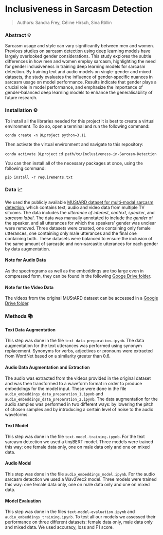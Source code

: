 # Inclusiveness in Sarcasm Detection
> Authors: Sandra Frey, Céline Hirsch, Sina Röllin

### Abstract 💡

Sarcasm usage and style can vary significantly between men and women. Previous studies on sarcasm detection using deep learning models have largely overlooked gender considerations. This study explores the subtle differences in how men and women employ sarcasm, highlighting the need for gender inclusiveness in training deep learning models for sarcasm detection. By training text and audio models on single-gender and mixed datasets, the study evaluates the influence of gender-specific nuances in sarcasm usage on model performance. Results indicate that gender plays a crucial role in model performance, and emphasize the importance of gender-balanced deep learning models to enhance the generalisability of future research.

### Installation ⚙️

To install all the libraries needed for this project it is best to create a virtual environment. To do so, open a terminal and run the following command:

`conda create -n DLproject python=3.11`

Then activate the virtual environment and navigate to this repository:

`conda activate DLproject`
`cd path/to/Inclusiveness-in-Sarcasm-Detection`

You can then install all of the necessary packages at once, using the following command:

`pip install -r requirements.txt`


### Data 📈

We used the publicly available [MUStARD dataset for multi-modal sarcasm detection](https://github.com/soujanyaporia/MUStARD), which contains text, audio and video data from multiple TV sitcoms. The data includes the *utterance of interest*, *context*, *speaker*, and *sarcasm label*. The data was manually annotated to include the *gender* of the speaker, and all utterances for which the speakers’ gender was unclear were removed. Three datasets were created, one containing only female utterances, one containing only male utterances and the final one containing both. These datasets were balanced to ensure the inclusion of the same amount of sarcastic and non-sarcastic utterances for each gender by data augmentation.

#### Note for Audio Data
As the spectrograms as well as the embeddings are too large even in compressed form, they can be found in the following [Googe Drive folder](https://drive.google.com/drive/folders/1-sEyHQU6l0RqNHKS0toeIE2pDIAtDssL?usp=sharing).

#### Note for the Video Data
The videos from the original MUStARD dataset can be accessed in a [Google Drive folder](https://drive.google.com/file/d/1i9ixalVcXskA5_BkNnbR60sqJqvGyi6E/view?usp=sharing).


### Methods 📚

#### Text Data Augmentation
This step was done in the file `text-data-preparation.ipynb`. The data augmentation for the text utterances was performed using synonym replacement. Synonyms for verbs, adjectives or pronouns were extracted from WordNet based on a similarity greater than 0.6. 

#### Audio Data Augmentation and Extraction
The audio was extracted from the videos provided in the original dataset and was then transformed to a waveform format in order to produce embeddings for the model input. These were done in the file `audio_embeddings_data_preparation_1.ipynb` and `audio_embeddings_data_preparation_2.ipynb`. The data augmentation for the audio samples was performed in two different ways: by lowering the pitch of chosen samples and by introducing a certain level of noise to the audio waveforms.

#### Text Model
This step was done in the file `text-model-training.ipynb`. For the text sarcasm detection we used a tinyBERT model. Three models were trained this way: one female data only, one on male data only and one on mixed data. 

#### Audio Model
This step was done in the file `audio_embeddings_model.ipynb`. For the audio sarcasm detection we used a Wav2Vec2 model. Three models were trained this way: one female data only, one on male data only and one on mixed data. 

#### Model Evaluation
This step was done in the files `text-model-evaluation.ipynb` and `audio_embeddings_training.ipynb`. To test all our models we assessed their performance on three different datasets: female data only, male data only and mixed data. We used accuracy, loss and F1 score. 
